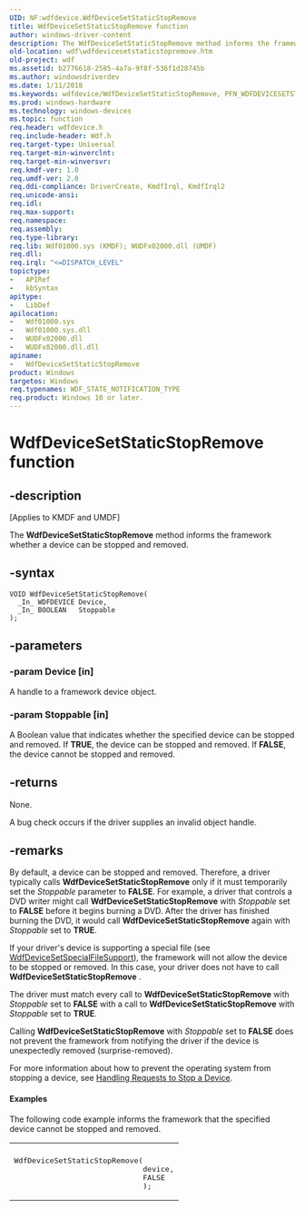```yaml
---
UID: NF:wdfdevice.WdfDeviceSetStaticStopRemove
title: WdfDeviceSetStaticStopRemove function
author: windows-driver-content
description: The WdfDeviceSetStaticStopRemove method informs the framework whether a device can be stopped and removed.
old-location: wdf\wdfdevicesetstaticstopremove.htm
old-project: wdf
ms.assetid: b2776618-2585-4a7a-9f8f-536f1d28745b
ms.author: windowsdriverdev
ms.date: 1/11/2018
ms.keywords: wdfdevice/WdfDeviceSetStaticStopRemove, PFN_WDFDEVICESETSTATICSTOPREMOVE, DFDeviceObjectGeneralRef_9874b784-6344-4336-9753-0b172563f981.xml, kmdf.wdfdevicesetstaticstopremove, WdfDeviceSetStaticStopRemove method, wdf.wdfdevicesetstaticstopremove, WdfDeviceSetStaticStopRemove
ms.prod: windows-hardware
ms.technology: windows-devices
ms.topic: function
req.header: wdfdevice.h
req.include-header: Wdf.h
req.target-type: Universal
req.target-min-winverclnt: 
req.target-min-winversvr: 
req.kmdf-ver: 1.0
req.umdf-ver: 2.0
req.ddi-compliance: DriverCreate, KmdfIrql, KmdfIrql2
req.unicode-ansi: 
req.idl: 
req.max-support: 
req.namespace: 
req.assembly: 
req.type-library: 
req.lib: Wdf01000.sys (KMDF); WUDFx02000.dll (UMDF)
req.dll: 
req.irql: "<=DISPATCH_LEVEL"
topictype:
-	APIRef
-	kbSyntax
apitype:
-	LibDef
apilocation:
-	Wdf01000.sys
-	Wdf01000.sys.dll
-	WUDFx02000.dll
-	WUDFx02000.dll.dll
apiname:
-	WdfDeviceSetStaticStopRemove
product: Windows
targetos: Windows
req.typenames: WDF_STATE_NOTIFICATION_TYPE
req.product: Windows 10 or later.
---
```


# WdfDeviceSetStaticStopRemove function


## -description


<p class="CCE_Message">[Applies to KMDF and UMDF]

The <b>WdfDeviceSetStaticStopRemove</b> method informs the framework whether a device can be stopped and removed.


## -syntax


````
VOID WdfDeviceSetStaticStopRemove(
  _In_ WDFDEVICE Device,
  _In_ BOOLEAN   Stoppable
);
````


## -parameters




### -param Device [in]

A handle to a framework device object.


### -param Stoppable [in]

A Boolean value that indicates whether the specified device can be stopped and removed. If <b>TRUE</b>, the device can be stopped and removed. If <b>FALSE</b>, the device cannot be stopped and removed.


## -returns



None.

A bug check occurs if the driver supplies an invalid object handle.




## -remarks



By default, a device can be stopped and removed. Therefore, a driver typically calls <b>WdfDeviceSetStaticStopRemove</b> only if it must temporarily set the <i>Stoppable</i> parameter to <b>FALSE</b>. For example, a driver that controls a DVD writer might call <b>WdfDeviceSetStaticStopRemove</b> with <i>Stoppable</i> set to <b>FALSE</b> before it begins burning a DVD. After the driver has finished burning the DVD, it would call <b>WdfDeviceSetStaticStopRemove</b> again with <i>Stoppable</i> set to <b>TRUE</b>.  

If your driver's device is supporting a special file (see <a href="..\wdfdevice\nf-wdfdevice-wdfdevicesetspecialfilesupport.md">WdfDeviceSetSpecialFileSupport</a>), the framework will not allow the device to be stopped or removed. In this case, your driver does not have to call <b>WdfDeviceSetStaticStopRemove</b> .

The driver must match every call to <b>WdfDeviceSetStaticStopRemove</b> with <i>Stoppable</i> set to <b>FALSE</b> with a call to <b>WdfDeviceSetStaticStopRemove</b> with <i>Stoppable</i> set to <b>TRUE</b>.

Calling <b>WdfDeviceSetStaticStopRemove</b> with <i>Stoppable</i> set to <b>FALSE</b> does not prevent the framework from notifying the driver if the device is unexpectedly removed (surprise-removed).

For more information about how to prevent the operating system from stopping a device, see <a href="https://msdn.microsoft.com/4c8f37b3-7961-4c78-a88b-3eec58155e66">Handling Requests to Stop a Device</a>.


#### Examples

The following code example informs the framework that the specified device cannot be stopped and removed.

<div class="code"><span codelanguage=""><table>
<tr>
<th></th>
</tr>
<tr>
<td>
<pre>WdfDeviceSetStaticStopRemove(
                             device,
                             FALSE
                             );</pre>
</td>
</tr>
</table></span></div>


